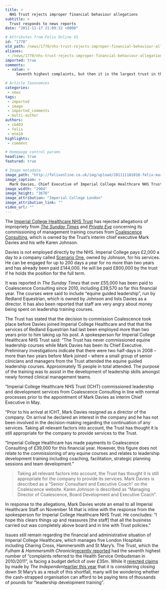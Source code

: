 ```yaml
---
title: >
  NHS Trust rejects improper financial behaviour allegations
subtitle: >
  Trust responds to news reports
date: "2011-11-17 21:09:32 +0000"

# Attributes from Felix Online V1
id: "1770"
old_path: /news/1770/nhs-trust-rejects-improper-financial-behaviour-allegations
aliases:
 - /news/1770/nhs-trust-rejects-improper-financial-behaviour-allegations
imported: true
comments:
 - value: >
     Seventh highest complaints, but then it is the largest trust in the UK!,Seventh highest complaints, but then it is the largest trust in the UK!,What are these people who need management/ leadership training in these positions in the first place? <br> <br>Ask to see the project risk logs - and and as to see all the risks - including those that had been "closed".....,What are these people who need management/ leadership training in these positions in the first place? <br> <br>Ask to see the project risk logs - and and as to see all the risks - including those that had been "closed".....

# Article Taxonomies
categories:
 - news
tags:
 - imported
 - image
 - imported_comments
 - multi-author
authors:
 - cb403
 - felix
 - mtm10
highlights:
 - comment

# Homepage control params
headline: true
featured: true

# Image metadata
image_path: "http://felixonline.co.uk/img/upload/201111181010-felix-mark_davies.jpg"
image_caption: >
  Mark Davies, Chief Executive of Imperial College Healthcare NHS Trust
image_width: "2904"
image_height: "3676"
image_attribution: "Imperial College London"
image_attribution_link: ""
video_url: ""
---
```


The [Imperial College Healthcare NHS Trust](http://www.imperial.nhs.uk/) has rejected allegations of impropriety from [_The Sunday Times_](http://www.thesundaytimes.co.uk/sto/news/uk_news/Health/article820891.ece) and [_Private Eye_](http://www.private-eye.co.uk/sections.php?section_link=in_the_Back&issue=1300) concerning its commissioning of management training courses from [Coalescence Consulting](http://www.coalescence.biz/), which is owned by the Trust’s interim chief executive Mark Davies and his wife Karen Johnson.

Davies is not employed directly by the NHS. Imperial College pays £2,000 a day to a company called [Scenario One](http://www.scenarioone.biz/), owned by Johnson, for his services. He can be engaged for up to 200 days a year for no more than two years and has already been paid £144,000. He will be paid £800,000 by the trust if he holds the position for the full term.

It was reported in _The Sunday Times_ that over £55,000 has been paid to Coalescence Consulting since 2010, including £39,570 so far this financial year. The courses were said to include “equine guided leadership”, run by Redland Equestrian, which is owned by Johnson and lists Davies as a director. It has also been reported that staff are very angry about money being spent on leadership training courses.

The Trust has stated that the decision to commission Coalescence took place before Davies joined Imperial College Healthcare and that that the services of Redland Equestrian had last been employed more than two years prior to him taking up his post. A spokesperson for Imperial College Healthcare NHS Trust said: “The Trust has never commissioned equine leadership courses while Mark Davies has been its Chief Executive. Preliminary investigations indicate that there were two half-days in 2008 – more than two years before Mark joined – where a small group of senior clinicians and managers from the Trust attended the equine guided leadership courses. Approximately 15 people in total attended. The purpose of the training was to assist in the development of leadership skills amongst newly formed clinical management teams.

“Imperial College Healthcare NHS Trust (ICHT) commissioned leadership and development services from Coalescence Consulting in line with normal processes prior to the appointment of Mark Davies as interim Chief Executive in May.

“Prior to his arrival at ICHT, Mark Davies resigned as a director of the company. On arrival he declared an interest in the company and he has not been involved in the decision-making regarding the continuation of any services. Taking all relevant factors into account, the Trust has thought it is still appropriate for the company to provide services to the Trust.

“Imperial College Healthcare has made payments to Coalescence Consulting of £39,000 for this financial year. However, this figure does not relate to the commissioning of any equine courses and relates to leadership development training including coaching, facilitation, strategic planning sessions and team development.”
> Taking all relevant factors into account, the Trust has thought it is still appropriate for the company to provide its services.
Mark Davies is described as a “Senior Consultant and Executive Coach” on the Coalescence website. Karen Johnson is described as “Managing Director of Coalescence, Board Development and Executive Coach”.

In response to the allegations, Mark Davies wrote an email to all Imperial Healthcare Staff on November 14 that is inline with the response from the spokesperson for Imperial College Healthcare NHS Trust. He concludes: “I hope this clears things up and reassures [the staff] that all the business carried out was completely above board and in line with Trust policies.”

Issues still remain regarding the financial and administrative situation of Imperial College Healthcare, which manages five London Hospitals including Charing Cross, Hammersmith and St Mary’s. The Trust, which the _Fulham & Hammersmith Chronicle_[recently reported](http://www.fulhamchronicle.co.uk/fulham-and-hammersmith-news/local-fulham-and-hammersmith-news/2011/05/03/imperial-college-nhs-trust-blasted-in-national-cancer-care-survey-82029-28625936/) had the seventh highest number of “complaints referred to the Health Service Ombudsman in 2010/2011”, is facing a budget deficit of over £35m. While it [rejected claims](http://www.independent.co.uk/life-style/health-and-families/health-news/now-health-trust-insists-that-there-are-no-plans-to-close-st-marys-hospital-2349781.html) by made by _The Independent_[earlier this year](http://felixonline.co.uk/news/1455/imperial-nhs-trust-deny-reported-plans-to-close-st-marys/) that it is considering closing down St Mary’s as a result of this shortfall, many will be wondering whether the cash-strapped organisation can afford to be paying tens of thousands of pounds for “leadership development training”.
